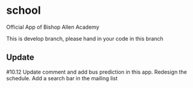 # school
Official App of Bishop Allen Academy

This is develop branch, please hand in your code in this branch


Update
-------

#10.12 Update comment and add bus prediction in this app. Redesign the schedule. Add a search bar in the mailing list

